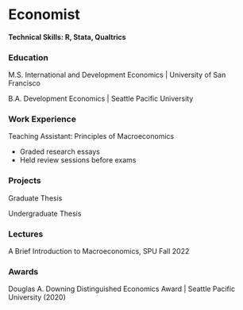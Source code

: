 # Economist

#### Technical Skills: R, Stata, Qualtrics

### Education
M.S. International and Development Economics | University of San Francisco 

B.A. Development Economics | Seattle Pacific University

### Work Experience
Teaching Assistant: Principles of Macroeconomics
- Graded research essays
- Held review sessions before exams

### Projects
Graduate Thesis

Undergraduate Thesis

### Lectures
A Brief Introduction to Macroeconomics, SPU Fall 2022

### Awards
Douglas A. Downing Distinguished Economics Award | Seattle Pacific University (2020)
